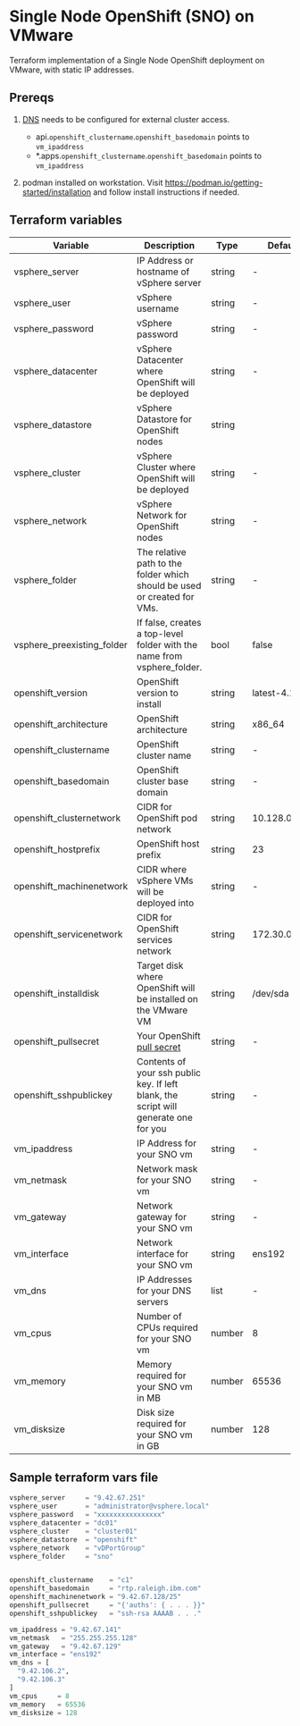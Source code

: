 # Single Node OpenShift (SNO) on VMware

Terraform implementation of a Single Node OpenShift deployment on VMware, with static IP addresses.

## Prereqs

1. [DNS](https://docs.openshift.com/container-platform/4.12/installing/installing_vsphere/installing-vsphere.html#installation-dns-user-infra_installing-vsphere) needs to be configured for external cluster access.
    - api.`openshift_clustername`.`openshift_basedomain` points to `vm_ipaddress`
    - *.apps.`openshift_clustername`.`openshift_basedomain` points to `vm_ipaddress`

2. podman installed on workstation. Visit https://podman.io/getting-started/installation and follow install instructions if needed.


## Terraform variables

| Variable                         | Description                                                  | Type   | Default |
| -------------------------------- | ------------------------------------------------------------ | ------ | ------- |
| vsphere_server                   | IP Address or hostname of vSphere server | string | - |
| vsphere_user                     | vSphere username  | string | - |
| vsphere_password                 | vSphere password  | string | - |
| vsphere_datacenter               | vSphere Datacenter where OpenShift will be deployed | string | - |
| vsphere_datastore                | vSphere Datastore for OpenShift nodes  | string | |
| vsphere_cluster                  | vSphere Cluster where OpenShift will be deployed  | string | - |
| vsphere_network                  | vSphere Network for OpenShift nodes  | string | - |
| vsphere_folder                   | The relative path to the folder which should be used or created for VMs. | string | - |
| vsphere_preexisting_folder       | If false, creates a top-level folder with the name from vsphere_folder. | bool | false |
| openshift_version                | OpenShift version to install | string | latest-4.12 |
| openshift_architecture           | OpenShift architecture | string | x86_64 |
| openshift_clustername            | OpenShift cluster name | string | - |
| openshift_basedomain             | OpenShift cluster base domain | string | - |
| openshift_clusternetwork         | CIDR for OpenShift pod network | string | 10.128.0.0/14 |
| openshift_hostprefix             | OpenShift host prefix | string | 23 |
| openshift_machinenetwork         | CIDR where vSphere VMs will be deployed into | string | - |
| openshift_servicenetwork         | CIDR for OpenShift services network | string | 172.30.0.0/16 |
| openshift_installdisk            | Target disk where OpenShift will be installed on the VMware VM| string | /dev/sda |
| openshift_pullsecret             | Your OpenShift [pull secret](https://cloud.redhat.com/openshift/install/vsphere/user-provisioned)| string | - |
| openshift_sshpublickey           | Contents of your ssh public key.  If left blank, the script will generate one for you | string | - |
| vm_ipaddress                     | IP Address for your SNO vm | string | - |
| vm_netmask                       | Network mask for your SNO vm | string | - |
| vm_gateway                       | Network gateway for your SNO vm | string | - |
| vm_interface                     | Network interface for your SNO vm | string | ens192 |
| vm_dns                           | IP Addresses for your DNS servers| list | - |
| vm_cpus                          | Number of CPUs required for your SNO vm| number | 8 |
| vm_memory                        | Memory required for your SNO vm in MB | number | 65536 |
| vm_disksize                      | Disk size required for your SNO vm in GB | number | 128 |


## Sample terraform vars file

```tfvars
vsphere_server     = "9.42.67.251"
vsphere_user       = "administrator@vsphere.local"
vsphere_password   = "xxxxxxxxxxxxxxxx"
vsphere_datacenter = "dc01"
vsphere_cluster    = "cluster01"
vsphere_datastore  = "openshift"
vsphere_network    = "vDPortGroup"
vsphere_folder     = "sno"


openshift_clustername    = "c1"
openshift_basedomain     = "rtp.raleigh.ibm.com"
openshift_machinenetwork = "9.42.67.128/25"
openshift_pullsecret     = "{'auths': { . . . }}"
openshift_sshpublickey   = "ssh-rsa AAAAB . . ."

vm_ipaddress = "9.42.67.141"
vm_netmask   = "255.255.255.128"
vm_gateway   = "9.42.67.129"
vm_interface = "ens192"
vm_dns = [
  "9.42.106.2",
  "9.42.106.3"
]
vm_cpus     = 8
vm_memory   = 65536
vm_disksize = 128
```

